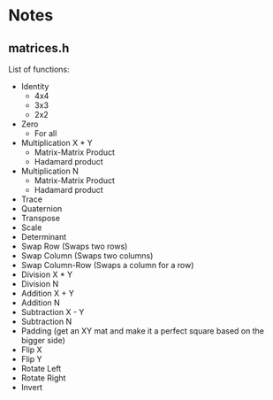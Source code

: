 # Notes

## matrices.h

List of functions:

- Identity
    - 4x4
    - 3x3
    - 2x2
- Zero
    - For all
- Multiplication X * Y
    - Matrix-Matrix Product
    - Hadamard product
- Multiplication N
    - Matrix-Matrix Product
    - Hadamard product
- Trace
- Quaternion
- Transpose
- Scale
- Determinant
- Swap Row (Swaps two rows)
- Swap Column (Swaps two columns)
- Swap Column-Row (Swaps a column for a row)
- Division X * Y
- Division N
- Addition X + Y
- Addition N
- Subtraction X - Y
- Subtraction N
- Padding (get an XY mat and make it a perfect square based on the bigger side)
- Flip X
- Flip Y
- Rotate Left
- Rotate Right
- Invert
